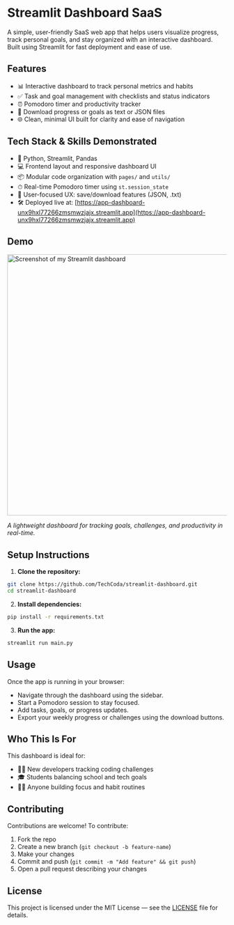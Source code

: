# Streamlit Dashboard SaaS

A simple, user-friendly SaaS web app that helps users visualize progress, track personal goals, and stay organized with an interactive dashboard. Built using Streamlit for fast deployment and ease of use.

## Features

- 📊 Interactive dashboard to track personal metrics and habits
- ✅ Task and goal management with checklists and status indicators
- ⏰ Pomodoro timer and productivity tracker
- 📁 Download progress or goals as text or JSON files
- 🌐 Clean, minimal UI built for clarity and ease of navigation

## Tech Stack & Skills Demonstrated

- 🐍 Python, Streamlit, Pandas
- 💻 Frontend layout and responsive dashboard UI
- 📦 Modular code organization with `pages/` and `utils/`
- ⏱ Real-time Pomodoro timer using `st.session_state`
- 🧠 User-focused UX: save/download features (JSON, .txt)
- 🛠 Deployed live at: [https://app-dashboard-unx9hxl77266zmsmwzjajx.streamlit.app](https://app-dashboard-unx9hxl77266zmsmwzjajx.streamlit.app)


## Demo
<img src="https://github.com/user-attachments/assets/412086a3-7e33-4b6f-a57c-4695e51e402c" alt="Screenshot of my Streamlit dashboard" width="600"/>

*A lightweight dashboard for tracking goals, challenges, and productivity in real-time.*




## Setup Instructions

1. **Clone the repository:**

```bash
git clone https://github.com/TechCoda/streamlit-dashboard.git
cd streamlit-dashboard
```

2. **Install dependencies:**

```bash
pip install -r requirements.txt
```

3. **Run the app:**

```bash
streamlit run main.py
```

## Usage

Once the app is running in your browser:

- Navigate through the dashboard using the sidebar.
- Start a Pomodoro session to stay focused.
- Add tasks, goals, or progress updates.
- Export your weekly progress or challenges using the download buttons.

## Who This Is For

This dashboard is ideal for:
- 👩‍💻 New developers tracking coding challenges
- 🎓 Students balancing school and tech goals
- 🧘‍♀️ Anyone building focus and habit routines


## Contributing

Contributions are welcome! To contribute:

1. Fork the repo  
2. Create a new branch (`git checkout -b feature-name`)  
3. Make your changes  
4. Commit and push (`git commit -m "Add feature" && git push`)  
5. Open a pull request describing your changes

## License

This project is licensed under the MIT License — see the [LICENSE](LICENSE) file for details.
